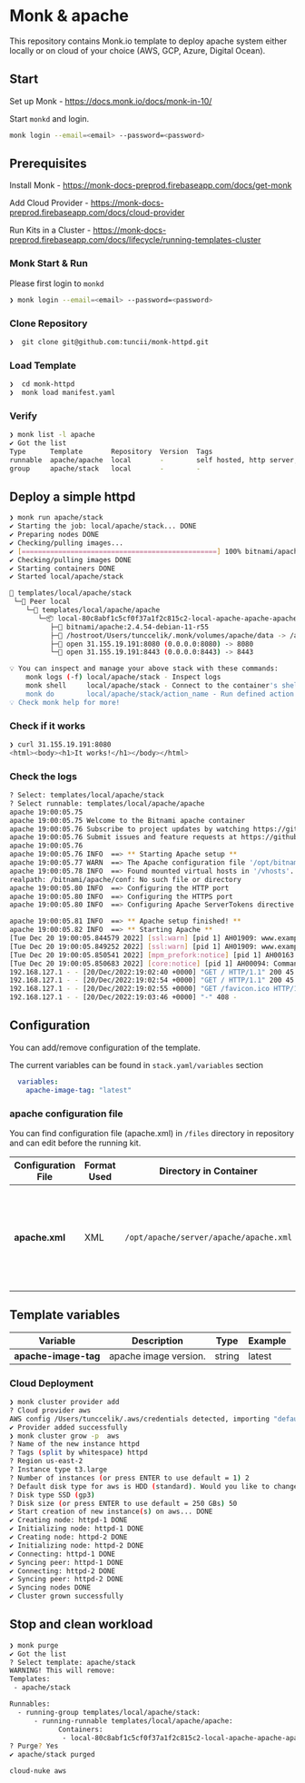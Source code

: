 # Monk & apache

This repository contains Monk.io template to deploy apache system either locally or on cloud of your choice (AWS, GCP, Azure, Digital Ocean).


## Start

Set up Monk - https://docs.monk.io/docs/monk-in-10/

Start `monkd` and login.

```bash
monk login --email=<email> --password=<password>
```

## Prerequisites

Install Monk - https://monk-docs-preprod.firebaseapp.com/docs/get-monk

Add Cloud Provider - https://monk-docs-preprod.firebaseapp.com/docs/cloud-provider

Run Kits in a Cluster - https://monk-docs-preprod.firebaseapp.com/docs/lifecycle/running-templates-cluster

### Monk Start & Run

Please first login to `monkd`

```bash
❯ monk login --email=<email> --password=<password>
```

### Clone Repository

```bash
❯  git clone git@github.com:tuncii/monk-httpd.git
```

### Load Template

```bash
❯  cd monk-httpd
❯  monk load manifest.yaml
```

### Verify

```bash
❯ monk list -l apache
✔ Got the list
Type      Template       Repository  Version  Tags
runnable  apache/apache  local       -        self hosted, http server, reverse proxy
group     apache/stack   local       -        -
```
## Deploy a simple httpd

```bash
❯ monk run apache/stack
✔ Starting the job: local/apache/stack... DONE
✔ Preparing nodes DONE
✔ Checking/pulling images...
✔ [================================================] 100% bitnami/apache:2.4.54-debian-11-r55 local
✔ Checking/pulling images DONE
✔ Starting containers DONE
✔ Started local/apache/stack

🔩 templates/local/apache/stack
 └─🧊 Peer local
    └─🔩 templates/local/apache/apache
       └─📦 local-80c8abf1c5cf0f37a1f2c815c2-local-apache-apache-apache
          ├─🧩 bitnami/apache:2.4.54-debian-11-r55
          ├─💾 /hostroot/Users/tunccelik/.monk/volumes/apache/data -> /app
          ├─🔌 open 31.155.19.191:8080 (0.0.0.0:8080) -> 8080
          └─🔌 open 31.155.19.191:8443 (0.0.0.0:8443) -> 8443

💡 You can inspect and manage your above stack with these commands:
	monk logs (-f) local/apache/stack - Inspect logs
	monk shell     local/apache/stack - Connect to the container's shell
	monk do        local/apache/stack/action_name - Run defined action (if exists)
💡 Check monk help for more!
```

### Check if it works

```bash
❯ curl 31.155.19.191:8080
<html><body><h1>It works!</h1></body></html>
```
### Check the logs
```bash
? Select: templates/local/apache/stack
? Select runnable: templates/local/apache/apache
apache 19:00:05.75
apache 19:00:05.75 Welcome to the Bitnami apache container
apache 19:00:05.76 Subscribe to project updates by watching https://github.com/bitnami/containers
apache 19:00:05.76 Submit issues and feature requests at https://github.com/bitnami/containers/issues
apache 19:00:05.76
apache 19:00:05.76 INFO  ==> ** Starting Apache setup **
apache 19:00:05.77 WARN  ==> The Apache configuration file '/opt/bitnami/apache/conf/httpd.conf' is not writable. Configurations based on environment variables will not be applied.
apache 19:00:05.78 INFO  ==> Found mounted virtual hosts in '/vhosts'. Copying them to '/opt/bitnami/apache/conf/vhosts'
realpath: /bitnami/apache/conf: No such file or directory
apache 19:00:05.80 INFO  ==> Configuring the HTTP port
apache 19:00:05.80 INFO  ==> Configuring the HTTPS port
apache 19:00:05.80 INFO  ==> Configuring Apache ServerTokens directive

apache 19:00:05.81 INFO  ==> ** Apache setup finished! **
apache 19:00:05.82 INFO  ==> ** Starting Apache **
[Tue Dec 20 19:00:05.844579 2022] [ssl:warn] [pid 1] AH01909: www.example.com:8443:0 server certificate does NOT include an ID which matches the server name
[Tue Dec 20 19:00:05.849252 2022] [ssl:warn] [pid 1] AH01909: www.example.com:8443:0 server certificate does NOT include an ID which matches the server name
[Tue Dec 20 19:00:05.850541 2022] [mpm_prefork:notice] [pid 1] AH00163: Apache/2.4.54 (Unix) OpenSSL/1.1.1n configured -- resuming normal operations
[Tue Dec 20 19:00:05.850683 2022] [core:notice] [pid 1] AH00094: Command line: '/opt/bitnami/apache/bin/httpd -f /opt/bitnami/apache/conf/httpd.conf -D FOREGROUND'
192.168.127.1 - - [20/Dec/2022:19:02:40 +0000] "GET / HTTP/1.1" 200 45
192.168.127.1 - - [20/Dec/2022:19:02:54 +0000] "GET / HTTP/1.1" 200 45
192.168.127.1 - - [20/Dec/2022:19:02:55 +0000] "GET /favicon.ico HTTP/1.1" 404 196
192.168.127.1 - - [20/Dec/2022:19:03:46 +0000] "-" 408 -
```

## Configuration

You can add/remove configuration of the template.

The current variables can be found in `stack.yaml/variables` section

```yaml
  variables:
    apache-image-tag: "latest"
```

### apache configuration file

You can find configuration file (apache.xml) in `/files` directory in repository and can edit before the running kit.


| Configuration File	 | Format Used | Directory in Container | Purpose 
|----------|-------------|------|---------|
| **apache.xml** | XML | `/opt/apache/server/apache/apache.xml` | The apache.xml file defines some global configuration options that apply to all or many cores.


##  Template variables

| Variable | Description | Type | Example |
|----------|-------------|------|---------|
| **apache-image-tag** | apache image version. | string | latest |





### Cloud Deployment

```bash
❯ monk cluster provider add
? Cloud provider aws
AWS config /Users/tunccelik/.aws/credentials detected, importing "default" credentials.
✔ Provider added successfully
❯ monk cluster grow -p  aws
? Name of the new instance httpd
? Tags (split by whitespace) httpd
? Region us-east-2
? Instance type t3.large
? Number of instances (or press ENTER to use default = 1) 2
? Default disk type for aws is HDD (standard). Would you like to change it? Yes
? Disk type SSD (gp3)
? Disk size (or press ENTER to use default = 250 GBs) 50
✔ Start creation of new instance(s) on aws... DONE
✔ Creating node: httpd-1 DONE
✔ Initializing node: httpd-1 DONE
✔ Creating node: httpd-2 DONE
✔ Initializing node: httpd-2 DONE
✔ Connecting: httpd-1 DONE
✔ Syncing peer: httpd-1 DONE
✔ Connecting: httpd-2 DONE
✔ Syncing peer: httpd-2 DONE
✔ Syncing nodes DONE
✔ Cluster grown successfully
```
## Stop and clean workload

```bash
❯ monk purge
✔ Got the list
? Select template: apache/stack
WARNING! This will remove:
Templates:
 - apache/stack

Runnables:
  - running-group templates/local/apache/stack:
	  - running-runnable templates/local/apache/apache:
			Containers:
			 - local-80c8abf1c5cf0f37a1f2c815c2-local-apache-apache-apache
? Purge? Yes
✔ apache/stack purged
```

```bash
cloud-nuke aws
```
